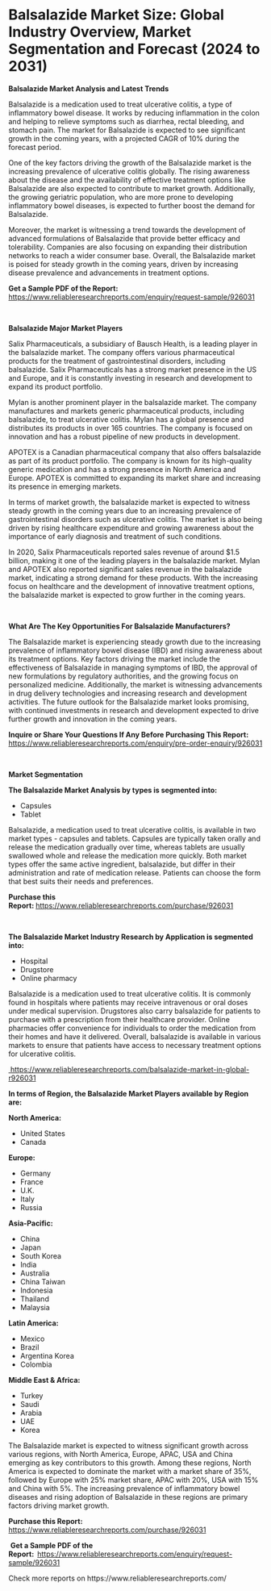 <p><h1>Balsalazide Market Size: Global Industry Overview, Market Segmentation and Forecast (2024 to 2031)</h1></p><p><strong>Balsalazide Market Analysis and Latest Trends</strong></p>
<p><p>Balsalazide is a medication used to treat ulcerative colitis, a type of inflammatory bowel disease. It works by reducing inflammation in the colon and helping to relieve symptoms such as diarrhea, rectal bleeding, and stomach pain. The market for Balsalazide is expected to see significant growth in the coming years, with a projected CAGR of 10% during the forecast period.</p><p>One of the key factors driving the growth of the Balsalazide market is the increasing prevalence of ulcerative colitis globally. The rising awareness about the disease and the availability of effective treatment options like Balsalazide are also expected to contribute to market growth. Additionally, the growing geriatric population, who are more prone to developing inflammatory bowel diseases, is expected to further boost the demand for Balsalazide.</p><p>Moreover, the market is witnessing a trend towards the development of advanced formulations of Balsalazide that provide better efficacy and tolerability. Companies are also focusing on expanding their distribution networks to reach a wider consumer base. Overall, the Balsalazide market is poised for steady growth in the coming years, driven by increasing disease prevalence and advancements in treatment options.</p></p>
<p><strong>Get a Sample PDF of the Report:&nbsp;</strong> <a href="https://www.reliableresearchreports.com/enquiry/request-sample/926031">https://www.reliableresearchreports.com/enquiry/request-sample/926031</a></p>
<p>&nbsp;</p>
<p><strong>Balsalazide Major Market Players</strong></p>
<p><p>Salix Pharmaceuticals, a subsidiary of Bausch Health, is a leading player in the balsalazide market. The company offers various pharmaceutical products for the treatment of gastrointestinal disorders, including balsalazide. Salix Pharmaceuticals has a strong market presence in the US and Europe, and it is constantly investing in research and development to expand its product portfolio.</p><p>Mylan is another prominent player in the balsalazide market. The company manufactures and markets generic pharmaceutical products, including balsalazide, to treat ulcerative colitis. Mylan has a global presence and distributes its products in over 165 countries. The company is focused on innovation and has a robust pipeline of new products in development.</p><p>APOTEX is a Canadian pharmaceutical company that also offers balsalazide as part of its product portfolio. The company is known for its high-quality generic medication and has a strong presence in North America and Europe. APOTEX is committed to expanding its market share and increasing its presence in emerging markets.</p><p>In terms of market growth, the balsalazide market is expected to witness steady growth in the coming years due to an increasing prevalence of gastrointestinal disorders such as ulcerative colitis. The market is also being driven by rising healthcare expenditure and growing awareness about the importance of early diagnosis and treatment of such conditions.</p><p>In 2020, Salix Pharmaceuticals reported sales revenue of around $1.5 billion, making it one of the leading players in the balsalazide market. Mylan and APOTEX also reported significant sales revenue in the balsalazide market, indicating a strong demand for these products. With the increasing focus on healthcare and the development of innovative treatment options, the balsalazide market is expected to grow further in the coming years.</p></p>
<p>&nbsp;</p>
<p><strong>What Are The Key Opportunities For Balsalazide Manufacturers?</strong></p>
<p><p>The Balsalazide market is experiencing steady growth due to the increasing prevalence of inflammatory bowel disease (IBD) and rising awareness about its treatment options. Key factors driving the market include the effectiveness of Balsalazide in managing symptoms of IBD, the approval of new formulations by regulatory authorities, and the growing focus on personalized medicine. Additionally, the market is witnessing advancements in drug delivery technologies and increasing research and development activities. The future outlook for the Balsalazide market looks promising, with continued investments in research and development expected to drive further growth and innovation in the coming years.</p></p>
<p><strong>Inquire or Share Your Questions If Any Before Purchasing This Report:</strong> <a href="https://www.reliableresearchreports.com/enquiry/pre-order-enquiry/926031">https://www.reliableresearchreports.com/enquiry/pre-order-enquiry/926031</a></p>
<p>&nbsp;</p>
<p><strong>Market Segmentation</strong></p>
<p><strong>The Balsalazide Market Analysis by types is segmented into:</strong></p>
<p><ul><li>Capsules</li><li>Tablet</li></ul></p>
<p><p>Balsalazide, a medication used to treat ulcerative colitis, is available in two market types - capsules and tablets. Capsules are typically taken orally and release the medication gradually over time, whereas tablets are usually swallowed whole and release the medication more quickly. Both market types offer the same active ingredient, balsalazide, but differ in their administration and rate of medication release. Patients can choose the form that best suits their needs and preferences.</p></p>
<p><strong>Purchase this Report:&nbsp;</strong><a href="https://www.reliableresearchreports.com/purchase/926031">https://www.reliableresearchreports.com/purchase/926031</a></p>
<p>&nbsp;</p>
<p><strong>The Balsalazide Market Industry Research by Application is segmented into:</strong></p>
<p><ul><li>Hospital</li><li>Drugstore</li><li>Online pharmacy</li></ul></p>
<p><p>Balsalazide is a medication used to treat ulcerative colitis. It is commonly found in hospitals where patients may receive intravenous or oral doses under medical supervision. Drugstores also carry balsalazide for patients to purchase with a prescription from their healthcare provider. Online pharmacies offer convenience for individuals to order the medication from their homes and have it delivered. Overall, balsalazide is available in various markets to ensure that patients have access to necessary treatment options for ulcerative colitis.</p></p>
<p><a href="https://www.reliableresearchreports.com/balsalazide-market-in-global-r926031">&nbsp;https://www.reliableresearchreports.com/balsalazide-market-in-global-r926031</a></p>
<p><strong>In terms of Region, the Balsalazide Market Players available by Region are:</strong></p>
<p>
    <p> <strong> North America: </strong>
        <ul>
            <li>United States</li>
            <li>Canada</li>
        </ul>
        </p> 
    <p> <strong> Europe: </strong>
        <ul>
            <li>Germany</li>
            <li>France</li>
            <li>U.K.</li>
            <li>Italy</li>
            <li>Russia</li>
        </ul>
        </p> 
    <p> <strong> Asia-Pacific: </strong>
        <ul>
            <li>China</li>
            <li>Japan</li>
            <li>South Korea</li>
            <li>India</li>
            <li>Australia</li>
            <li>China Taiwan</li>
            <li>Indonesia</li>
            <li>Thailand</li>
            <li>Malaysia</li>
        </ul>
        </p> 
    <p> <strong> Latin America: </strong>
        <ul>
            <li>Mexico</li>
            <li>Brazil</li>
            <li>Argentina Korea</li>
            <li>Colombia</li>
        </ul>
        </p> 
    <p> <strong> Middle East & Africa: </strong>
        <ul>
            <li>Turkey</li>
            <li>Saudi</li>
            <li>Arabia</li>
            <li>UAE</li>
            <li>Korea</li>
        </ul>
    </p>
    </p>
<p><p>The Balsalazide market is expected to witness significant growth across various regions, with North America, Europe, APAC, USA and China emerging as key contributors to this growth. Among these regions, North America is expected to dominate the market with a market share of 35%, followed by Europe with 25% market share, APAC with 20%, USA with 15% and China with 5%. The increasing prevalence of inflammatory bowel diseases and rising adoption of Balsalazide in these regions are primary factors driving market growth.</p></p>
<p><strong>Purchase this Report: </strong><a href="https://www.reliableresearchreports.com/purchase/926031">https://www.reliableresearchreports.com/purchase/926031</a></p>
<p>&nbsp;<strong>Get a Sample PDF of the Report:&nbsp;&nbsp;</strong><a href="https://www.reliableresearchreports.com/enquiry/request-sample/926031">https://www.reliableresearchreports.com/enquiry/request-sample/926031</a></p>
<p><strong></strong></p>
<p>Check more reports on https://www.reliableresearchreports.com/</p>